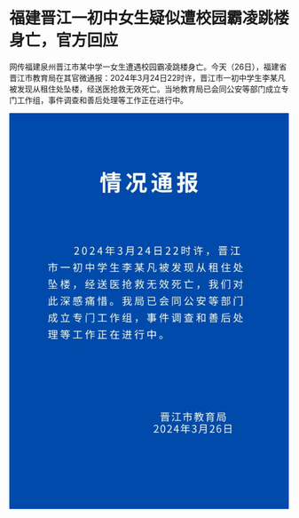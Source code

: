 # 福建晋江一初中女生疑似遭校园霸凌跳楼身亡，官方回应

网传福建泉州晋江市某中学一女生遭遇校园霸凌跳楼身亡。今天（26日），福建省晋江市教育局在其官微通报：2024年3月24日22时许，晋江市一初中学生李某凡被发现从租住处坠楼，经送医抢救无效死亡。当地教育局已会同公安等部门成立专门工作组，事件调查和善后处理等工作正在进行中。

![065d2a2f4c4ba3f90711ff544b8d999f.jpg](https://raw.githubusercontent.com/qqhsx/qqnews_image/main/2024/03/26/福建晋江一初中女生疑似遭校园霸凌跳楼身亡，官方回应/065d2a2f4c4ba3f90711ff544b8d999f.jpg)

